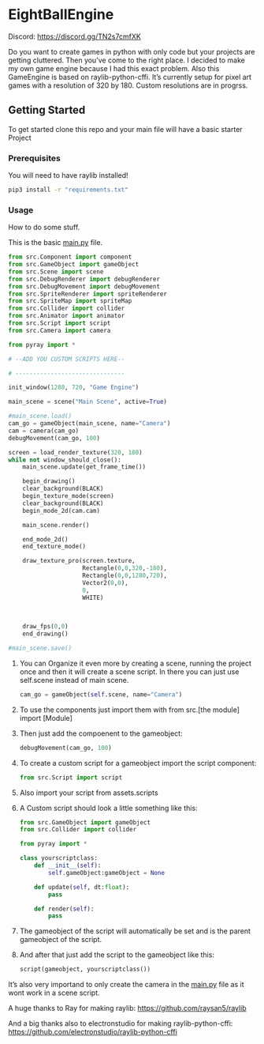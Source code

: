 # EightBallEngine

Discord: https://discord.gg/TN2s7cmfXK

Do you want to create games in python with only code but your projects are getting cluttered. Then you’ve come to the right place. I decided to make my own game engine because I had this exact problem. Also this GameEngine is based on raylib-python-cffi. It’s currently setup for pixel art games with a resolution of 320 by 180. Custom resolutions are in progrss.

## Getting Started

To get started clone this repo and your main file will have a basic starter Project

### Prerequisites

You will need to have raylib installed!

```bash
pip3 install -r "requirements.txt"
```

### Usage

How to do some stuff.

This is the basic [main.py](http://main.py) file.

```python
from src.Component import component
from src.GameObject import gameObject
from src.Scene import scene
from src.DebugRenderer import debugRenderer
from src.DebugMovement import debugMovement
from src.SpriteRenderer import spriteRenderer
from src.SpriteMap import spriteMap
from src.Collider import collider
from src.Animator import animator
from src.Script import script
from src.Camera import camera

from pyray import *

# --ADD YOU CUSTOM SCRIPTS HERE--

# -------------------------------

init_window(1280, 720, "Game Engine")

main_scene = scene("Main Scene", active=True)

#main_scene.load()
cam_go = gameObject(main_scene, name="Camera")
cam = camera(cam_go)
debugMovement(cam_go, 100)

screen = load_render_texture(320, 180)
while not window_should_close():
    main_scene.update(get_frame_time())

    begin_drawing()
    clear_background(BLACK)
    begin_texture_mode(screen)
    clear_background(BLACK)
    begin_mode_2d(cam.cam)

    main_scene.render()

    end_mode_2d()
    end_texture_mode()

    draw_texture_pro(screen.texture,
                     Rectangle(0,0,320,-180),
                     Rectangle(0,0,1280,720),
                     Vector2(0,0),
                     0,
                     WHITE)
    

    
    draw_fps(0,0)
    end_drawing()

#main_scene.save()
```

1. You can Organize it even more by creating a scene, running the project once and then it will create a scene script. In there you can just use self.scene instead of main scene.
    
    ```python
    cam_go = gameObject(self.scene, name="Camera")
    ```
    
2. To use the components just import them with from src.[the module] import [Module]
3. Then just add the compoenent to the gameobject:
    
    ```python
    debugMovement(cam_go, 100)
    ```
    
4. To create a custom script for a gameobject import the script component:
    
    ```python
    from src.Script import script
    ```
    
5. Also import your script from assets.scripts
6. A Custom script should look a little something like this:
    
    ```python
    from src.GameObject import gameObject
    from src.Collider import collider
    
    from pyray import *
    
    class yourscriptclass:
        def __init__(self):
            self.gameObject:gameObject = None
    
        def update(self, dt:float):
            pass
    
        def render(self):
            pass
    ```
    
7. The gameobject of the script will automatically be set and is the parent gameobject of the script.
8. And after that just add the script to the gameobject like this:
    
    ```python
    script(gameobject, yourscriptclass())
    ```
    

It’s also very importand to only create the camera in the [main.py](http://main.py) file as it wont work in a scene script.

A huge thanks to Ray for making raylib: https://github.com/raysan5/raylib

And a big thanks also to electronstudio for making raylib-python-cffi: https://github.com/electronstudio/raylib-python-cffi
